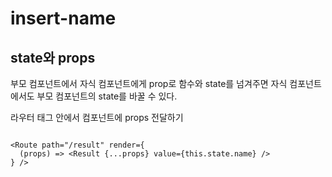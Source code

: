 
insert-name
=======================

state와 props
------------------------

<p>
  부모 컴포넌트에서 자식 컴포넌트에게 prop로 함수와 state를 넘겨주면
  자식 컴포넌트에서도 부모 컴포넌트의 state를 바꿀 수 있다.
</p>

<p>
  라우터 태그 안에서 컴포넌트에 props 전달하기
</p>


~~~~~~~~~~~~~~~~~~~~~~~~~~~~~

<Route path="/result" render={
  (props) => <Result {...props} value={this.state.name} />
} />

~~~~~~~~~~~~~~~~~~~~~~~~~~~~~